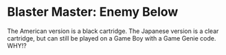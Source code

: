 # Blaster Master: Enemy Below

The American version is a black cartridge.
The Japanese version is a clear cartridge, but can still be played on a Game Boy with a Game Genie code. WHY!?